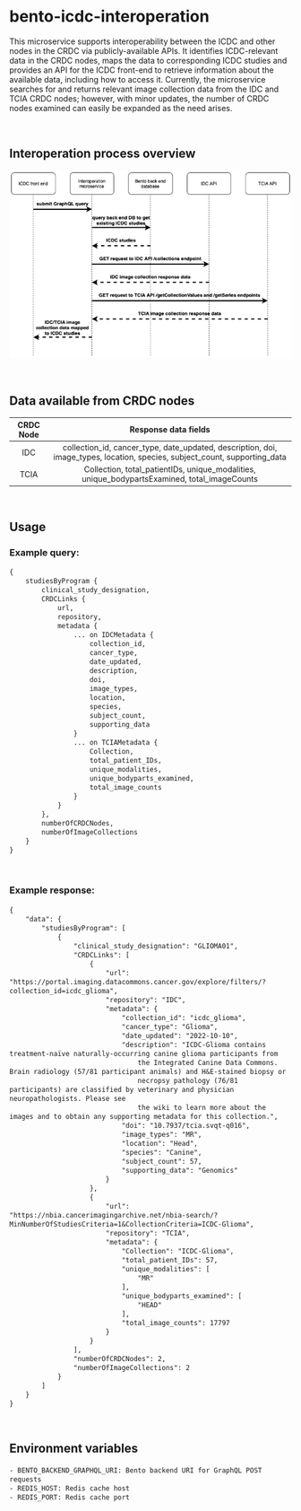 # bento-icdc-interoperation

This microservice supports interoperability between the ICDC and other nodes in the CRDC via publicly-available APIs. It identifies ICDC-relevant data in the CRDC nodes, maps the data to corresponding ICDC studies and provides an API for the ICDC front-end to retrieve information about the available data, including how to access it. Currently, the microservice searches for and returns relevant image collection data from the IDC and TCIA CRDC nodes; however, with minor updates, the number of CRDC nodes examined can easily be expanded as the need arises.

&nbsp;

## Interoperation process overview

![Interoperation Sequence Diagram](./doc/sequence_diagram.png)

&nbsp;

## Data available from CRDC nodes

| CRDC Node |                                                    Response data fields                                                    |
| :-------: | :------------------------------------------------------------------------------------------------------------------------: |
|    IDC    | collection_id, cancer_type, date_updated, description, doi, image_types, location, species, subject_count, supporting_data |
|   TCIA    |                Collection, total_patientIDs, unique_modalities, unique_bodypartsExamined, total_imageCounts                |

&nbsp;

## Usage

### Example query:

```
{
    studiesByProgram {
        clinical_study_designation,
        CRDCLinks {
            url,
            repository,
            metadata {
                ... on IDCMetadata {
                    collection_id,
                    cancer_type,
                    date_updated,
                    description,
                    doi,
                    image_types,
                    location,
                    species,
                    subject_count,
                    supporting_data
                }
                ... on TCIAMetadata {
                    Collection,
                    total_patient_IDs,
                    unique_modalities,
                    unique_bodyparts_examined,
                    total_image_counts
                }
            }
        },
        numberOfCRDCNodes,
        numberOfImageCollections
    }
}
```

&nbsp;

### Example response:

```
{
    "data": {
        "studiesByProgram": [
            {
                "clinical_study_designation": "GLIOMA01",
                "CRDCLinks": [
                    {
                        "url": "https://portal.imaging.datacommons.cancer.gov/explore/filters/?collection_id=icdc_glioma",
                        "repository": "IDC",
                        "metadata": {
                            "collection_id": "icdc_glioma",
                            "cancer_type": "Glioma",
                            "date_updated": "2022-10-10",
                            "description": "ICDC-Glioma contains treatment-naïve naturally-occurring canine glioma participants from
                                the Integrated Canine Data Commons. Brain radiology (57/81 participant animals) and H&E-stained biopsy or
                                necropsy pathology (76/81 participants) are classified by veterinary and physician neuropathologists. Please see
                                the wiki to learn more about the images and to obtain any supporting metadata for this collection.",
                            "doi": "10.7937/tcia.svqt-q016",
                            "image_types": "MR",
                            "location": "Head",
                            "species": "Canine",
                            "subject_count": 57,
                            "supporting_data": "Genomics"
                        }
                    },
                    {
                        "url": "https://nbia.cancerimagingarchive.net/nbia-search/?MinNumberOfStudiesCriteria=1&CollectionCriteria=ICDC-Glioma",
                        "repository": "TCIA",
                        "metadata": {
                            "Collection": "ICDC-Glioma",
                            "total_patient_IDs": 57,
                            "unique_modalities": [
                                "MR"
                            ],
                            "unique_bodyparts_examined": [
                                "HEAD"
                            ],
                            "total_image_counts": 17797
                        }
                    }
                ],
                "numberOfCRDCNodes": 2,
                "numberOfImageCollections": 2
            }
        ]
    }
}
```

&nbsp;

## Environment variables

    - BENTO_BACKEND_GRAPHQL_URI: Bento backend URI for GraphQL POST requests
    - REDIS_HOST: Redis cache host
    - REDIS_PORT: Redis cache port
